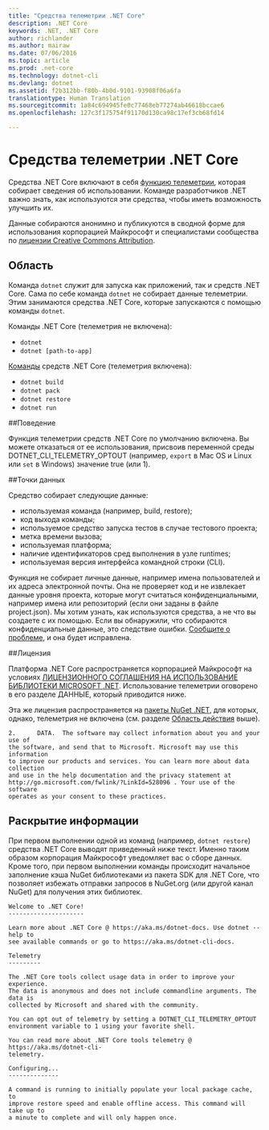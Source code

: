 ```yaml
---
title: "Средства телеметрии .NET Core"
description: .NET Core
keywords: .NET, .NET Core
author: richlander
ms.author: mairaw
ms.date: 07/06/2016
ms.topic: article
ms.prod: .net-core
ms.technology: dotnet-cli
ms.devlang: dotnet
ms.assetid: f2b312bb-f80b-4b0d-9101-93908f06a6fa
translationtype: Human Translation
ms.sourcegitcommit: 1a84c694945fe0c77468eb77274ab46618bccae6
ms.openlocfilehash: 127c3f175754f91170d130ca98c17ef3cb68fd14

---
```


# <a name="net-core-tools-telemetry"></a>Средства телеметрии .NET Core

Средства .NET Core включают в себя [функцию телеметрии](https://github.com/dotnet/cli/pull/2145), которая собирает сведения об использовании. Команде разработчиков .NET важно знать, как используются эти средства, чтобы иметь возможность улучшить их.

Данные собираются анонимно и публикуются в сводной форме для использования корпорацией Майкрософт и специалистами сообщества по [лицензии Creative Commons Attribution](https://creativecommons.org/licenses/by/4.0/).

## <a name="scope"></a>Область

Команда `dotnet` служит для запуска как приложений, так и средств .NET Core. Сама по себе команда `dotnet` не собирает данные телеметрии. Этим занимаются средства .NET Core, которые запускаются с помощью команды `dotnet`.

Команды .NET Core (телеметрия не включена):

- `dotnet`
- `dotnet [path-to-app]`

[Команды](index.md) средств .NET Core (телеметрия включена):

- `dotnet build`
- `dotnet pack`
- `dotnet restore`
- `dotnet run`

##<a name="behavior"></a>Поведение

Функция телеметрии средств .NET Core по умолчанию включена. Вы можете отказаться от ее использования, присвоив переменной среды DOTNET_CLI_TELEMETRY_OPTOUT (например, `export` в Mac OS и Linux или `set` в Windows) значение true (или 1).

##<a name="data-points"></a>Точки данных

Средство собирает следующие данные:

- используемая команда (например, build, restore);
- код выхода команды;
- используемое средство запуска тестов в случае тестового проекта;
- метка времени вызова;
- используемая платформа;
- наличие идентификаторов сред выполнения в узле runtimes;
- используемая версия интерфейса командной строки (CLI).

Функция не собирает личные данные, например имена пользователей и их адреса электронной почты. Она не проверяет код и не извлекает данные уровня проекта, которые могут считаться конфиденциальными, например имена или репозиторий (если они заданы в файле project.json). Мы хотим узнать, как используются средства, а не что вы создаете с их помощью. Если вы обнаружили, что собираются конфиденциальные данные, это следствие ошибки. [Сообщите о проблеме](https://github.com/dotnet/cli/issues), и она будет исправлена.

##<a name="license"></a>Лицензия

Платформа .NET Core распространяется корпорацией Майкрософт на условиях [ЛИЦЕНЗИОННОГО СОГЛАШЕНИЯ НА ИСПОЛЬЗОВАНИЕ БИБЛИОТЕКИ MICROSOFT .NET](https://aka.ms/dotnet-core-eula). Использование телеметрии оговорено в его разделе ДАННЫЕ, который приводится ниже.

Эта же лицензия распространяется на [пакеты NuGet .NET](https://www.nuget.org/profiles/dotnetframework), для которых, однако, телеметрия не включена (см. разделе [Область действия](#scope) выше).

```text
2.      DATA.  The software may collect information about you and your use of
the software, and send that to Microsoft. Microsoft may use this information
to improve our products and services. You can learn more about data collection
and use in the help documentation and the privacy statement at
http://go.microsoft.com/fwlink/?LinkId=528096 . Your use of the software
operates as your consent to these practices.
```

## <a name="disclosure"></a>Раскрытие информации

При первом выполнении одной из команд (например, `dotnet restore`) средства .NET Core выводят приведенный ниже текст. Именно таким образом корпорация Майкрософт уведомляет вас о сборе данных. Кроме того, при первом выполнении команды происходит начальное заполнение кэша NuGet библиотеками из пакета SDK для .NET Core, что позволяет избежать отправки запросов в NuGet.org (или другой канал NuGet) для получения этих библиотек.

```text
Welcome to .NET Core!
---------------------

Learn more about .NET Core @ https://aka.ms/dotnet-docs. Use dotnet --help to
see available commands or go to https://aka.ms/dotnet-cli-docs.

Telemetry
---------

The .NET Core tools collect usage data in order to improve your experience.
The data is anonymous and does not include commandline arguments. The data is
collected by Microsoft and shared with the community.

You can opt out of telemetry by setting a DOTNET_CLI_TELEMETRY_OPTOUT
environment variable to 1 using your favorite shell.

You can read more about .NET Core tools telemetry @ https://aka.ms/dotnet-cli-
telemetry.

Configuring...
--------------

A command is running to initially populate your local package cache, to
improve restore speed and enable offline access. This command will take up to
a minute to complete and will only happen once. 
```



<!--HONumber=Nov16_HO3-->


